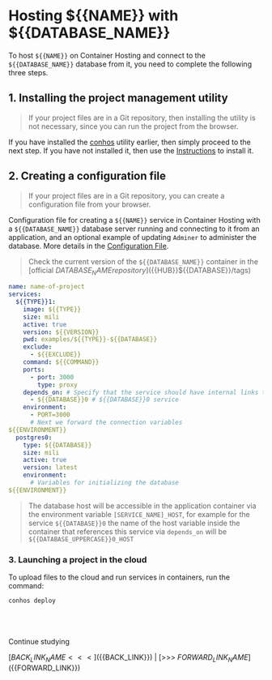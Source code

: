 # Hosting ${{NAME}} with ${{DATABASE_NAME}}

To host `${{NAME}}` on Container Hosting and connect to the `${{DATABASE_NAME}}` database from it, you need to complete the following three steps.

## 1. Installing the project management utility

> If your project files are in a Git repository, then installing the utility is not necessary, since you can run the project from the browser.

If you have installed the [conhos](https://www.npmjs.com/package/conhos) utility earlier, then simply proceed to the next step. If you have not installed it, then use the [Instructions](./GettingStarted.md) to install it.

## 2. Creating a configuration file

> If your project files are in a Git repository, you can create a configuration file from your browser.

Configuration file for creating a `${{NAME}}` service in Container Hosting with a `${{DATABASE_NAME}}` database server running and connecting to it from an application, and an optional example of updating `Adminer` to administer the database. More details in the [Configuration File](./ConfigFile.md#example_configuration_file).

> Check the current version of the `${{DATABASE_NAME}}` container in the [official ${{DATABASE_NAME}} repository](${{HUB}}${{DATABASE}}/tags)

```yml
name: name-of-project
services:
  ${{TYPE}}1:
    image: ${{TYPE}}
    size: mili
    active: true
    version: ${{VERSION}}
    pwd: examples/${{TYPE}}-${{DATABASE}}
    exclude:
      - ${{EXCLUDE}}
    command: ${{COMMAND}}
    ports:
      - port: 3000
        type: proxy
    depends_on: # Specify that the service should have internal links to
      - ${{DATABASE}}0 # ${{DATABASE}}0 service
    environment:
      - PORT=3000
      # Next we forward the connection variables
${{ENVIRONMENT}}
  postgres0:
    type: ${{DATABASE}}
    size: mili
    active: true
    version: latest
    environment:
      # Variables for initializing the database
${{ENVIRONMENT}}
```

> The database host will be accessible in the application container via the environment variable `[SERVICE_NAME]_HOST`, for example for the service `${{DATABASE}}0` the name of the host variable inside the container that references this service via `depends_on` will be `${{DATABASE_UPPERCASE}}0_HOST`

### 3. Launching a project in the cloud

To upload files to the cloud and run services in containers, run the command:

```sh
conhos deploy
```

<div style="margin-top: 4rem;"></div>

Continue studying

[${{BACK_LINK_NAME}} <<<](${{BACK_LINK}}) | [>>> ${{FORWARD_LINK_NAME}}](${{FORWARD_LINK}})
